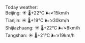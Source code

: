Today weather:  
Beijing: ☀️   🌡️+22°C 🌬️↙15km/h  
Tianjin: ☀️   🌡️+19°C 🌬️↘30km/h  
Shijiazhuang: ☀️   🌡️+22°C 🌬️↘8km/h  
Tangshan: ☀️   🌡️+21°C 🌬️↘19km/h  
